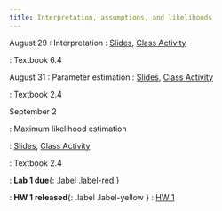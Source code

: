 ```yaml
---
title: Interpretation, assumptions, and likelihoods
---
```


August 29
: Interpretation
  : [Slides](https://sta214-f22.github.io/slides/lecture_4.pdf), [Class Activity](https://sta214-f22.github.io/class_activities/ca_lecture4.html)
  
: Textbook 6.4


August 31
: Parameter estimation
  : [Slides](https://sta214-f22.github.io/slides/lecture_5.pdf), [Class Activity](https://sta214-f22.github.io/class_activities/ca_lecture_5.html)
  
: Textbook 2.4

September 2

: Maximum likelihood estimation

  : [Slides](https://sta214-f22.github.io/slides/lecture_6.pdf), [Class Activity](https://sta214-f22.github.io/class_activities/ca_lecture_6.html)
  
: Textbook 2.4

: **Lab 1 due**{: .label .label-red }

: **HW 1 released**{: .label .label-yellow }
  : [HW 1](https://sta214-f22.github.io/homework/homework_1.html)